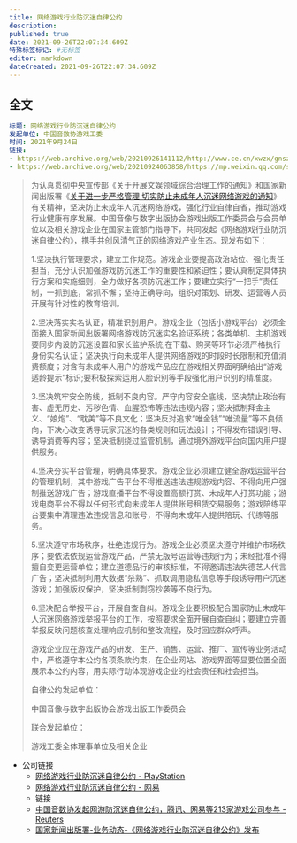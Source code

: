 ```yaml
---
title: 网络游戏行业防沉迷自律公约
description:
published: true
date: 2021-09-26T22:07:34.609Z
特殊标签标记: #无标签
editor: markdown
dateCreated: 2021-09-26T22:07:34.609Z
---
```


## 全文

```YAML
标题: 网络游戏行业防沉迷自律公约
发起单位: 中国音数协游戏工委
时间: 2021年9月24日
链接:
- https://web.archive.org/web/20210926141112/http://www.ce.cn/xwzx/gnsz/gdxw/202109/24/t20210924_36944699.shtml
- https://web.archive.org/web/20210924063858/https://mp.weixin.qq.com/s/GMaQqg7F82zbutPzXOP8zw
```

> 为认真贯彻中央宣传部《关于开展文娱领域综合治理工作的通知》和国家新闻出版署《[关于进一步严格管理 切实防止未成年人沉迷网络游戏的通知](/rule/国家新闻出版署/切实防止未成年人沉迷网络游戏的通知.md)》有关精神，坚决防止未成年人沉迷网络游戏，强化行业自律自省，推动游戏行业健康有序发展。中国音像与数字出版协会游戏出版工作委员会与会员单位以及相关游戏企业在国家主管部门指导下，共同发起《网络游戏行业防沉迷自律公约》，携手共创风清气正的网络游戏产业生态。现发布如下：
>
> 1.坚决执行管理要求，建立工作规范。游戏企业要提高政治站位、强化责任担当，充分认识加强游戏防沉迷工作的重要性和紧迫性；要认真制定具体执行方案和实施细则，全力做好各项防沉迷工作；要建立实行“一把手”责任制，一抓到底，常抓不懈；坚持正确导向，组织对策划、研发、运营等人员开展有针对性的教育培训。
>
> 2.坚决落实实名认证，精准识别用户。游戏企业（包括小游戏平台）必须全面接入国家新闻出版署网络游戏防沉迷实名验证系统；各类单机、主机游戏要同步内设防沉迷设置和家长监护系统,在下载、购买等环节必须严格执行身份实名认证；坚决执行向未成年人提供网络游戏的时段时长限制和充值消费额度；对含有未成年人用户的游戏产品应在游戏相关界面明确给出“游戏适龄提示”标识;要积极探索运用人脸识别等手段强化用户识别的精准度。
>
> 3.坚决筑牢安全防线，抵制不良内容。严守内容安全底线，坚决禁止政治有害、虚无历史、污秽色情、血腥恐怖等违法违规内容；坚决抵制拜金主义、“娘炮”、“耽美”等不良文化；坚决反对追求“唯金钱”“唯流量”等不良倾向，下决心改变诱导玩家沉迷的各类规则和玩法设计；不得发布错误引导、诱导消费等内容；坚决抵制绕过监管机制，通过境外游戏平台向国内用户提供服务。
>
> 4.坚决夯实平台管理，明确具体要求。游戏企业必须建立健全游戏运营平台的管理机制，其中游戏广告平台不得推送违法违规游戏内容、不得向用户强制推送游戏广告；游戏直播平台不得设置高额打赏、未成年人打赏功能；游戏电商平台不得以任何形式向未成年人提供账号租赁交易服务；游戏陪练平台要集中清理违法违规信息和账号，不得向未成年人提供陪玩、代练等服务。
>
> 5.坚决遵守市场秩序，杜绝违规行为。游戏企业必须坚决遵守并维护市场秩序；要依法依规运营游戏产品，严禁无版号运营等违规行为；未经批准不得擅自变更运营单位；建立道德品行的审核标准，不得邀请违法失德艺人代言广告；坚决抵制利用大数据“杀熟”、抓取调用隐私信息等手段诱导用户沉迷游戏；加强版权保护，坚决抵制剽窃抄袭等不良行为。
>
> 6.坚决配合举报平台，开展自查自纠。游戏企业要积极配合国家防止未成年人沉迷网络游戏举报平台的工作，按照要求全面开展自查自纠；要建立完善举报反映问题核查处理响应机制和整改流程，及时回应群众呼声。
>
> 游戏企业应在游戏产品的研发、生产、销售、运营、推广、宣传等业务活动中，严格遵守本公约各项条款约束，在企业网站、游戏界面等显要位置全面展示本公约内容，用实际行动体现游戏企业的社会责任和社会担当。
>
> 自律公约发起单位：
>
> 中国音像与数字出版协会游戏出版工作委员会
>
> 联合发起单位：
>
> 游戏工委全体理事单位及相关企业

+ 公司链接
    + [网络游戏行业防沉迷自律公约 - PlayStation](https://web.archive.org/web/20211204011226/https://www.playstation.com/zh-hans-cn/legal/self-discipline/)
    + [网络游戏行业防沉迷自律公约 - 网易](https://web.archive.org/web/20211115130247/https://game.163.com/fcm/)
    + 链接
    + [中国音数协发起网游防沉迷自律公约，腾讯、网易等213家游戏公司参与 - Reuters](https://web.archive.org/web/20210926141748/https://www.reuters.com/article/china-online-games-regs-0924-idCNKBS2GK0BT?edition-redirect=in)
    + [国家新闻出版署-业务动态-《网络游戏行业防沉迷自律公约》发布](https://web.archive.org/web/20210927112743/http://www.nppa.gov.cn/nppa/contents/280/99194.shtml)

